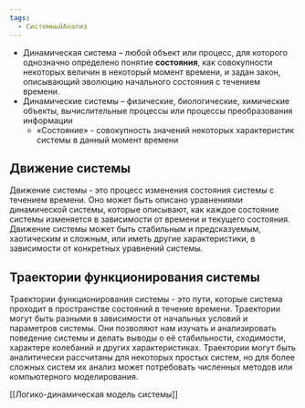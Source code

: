 ```yaml
---
tags:
  - СистемныйАнализ
---
```

- Динамическая система – любой объект или процесс, для которого однозначно определено понятие **состояния**, как совокупности некоторых величин в некоторый момент времени, и задан закон, описывающий эволюцию начального состояния с течением времени. 
-  Динамические системы – физические, биологические, химические объекты, вычислительные процессы или процессы преобразования информации
	- «Состояние» - совокупность значений некоторых характеристик системы в данный момент времени
## Движение системы
Движение системы - это процесс изменения состояния системы с течением времени. Оно может быть описано уравнениями динамической системы, которые описывают, как каждое состояние системы изменяется в зависимости от времени и текущего состояния. Движение системы может быть стабильным и предсказуемым, хаотическим и сложным, или иметь другие характеристики, в зависимости от конкретных уравнений системы.
## Траектории функционирования системы
Траектории функционирования системы - это пути, которые система проходит в пространстве состояний в течение времени. Траектории могут быть разными в зависимости от начальных условий и параметров системы. Они позволяют нам изучать и анализировать поведение системы и делать выводы о её стабильности, сходимости, характере колебаний и других характеристиках. Траектории могут быть аналитически рассчитаны для некоторых простых систем, но для более сложных систем их анализ может потребовать численных методов или компьютерного моделирования.


[[Логико-динамическая модель системы]]
